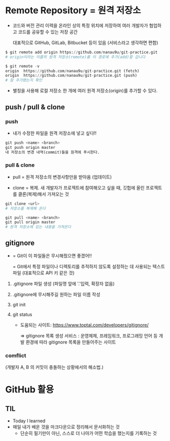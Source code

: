 # Remote Repository = 원격 저장소

- 코드와 버전 관리 이력을 온라인 상의 특정 위치에 저장하여 
    여러 개발자가 협업하고 코드를 공유할 수 있는 저장 공간

    대표적으로 GitHub, GitLab, Bitbucket 등이 있음 (서비스라고 생각하면 편함)

```python
$ git remote add origin https://github.com/nanau9u/git-practice.git
# origin이라는 이름의 원격 저장소(remote)를 이 경로에 추가(add)할 겁니다

$ git remote -v
origin  https://github.com/nanau9u/git-practice.git (fetch)
origin  https://github.com/nanau9u/git-practice.git (push)
# 잘 추가됐는지 확인
```

- 별칭을 사용해 로컬 저장소 한 개에 여러 원격 저장소(origin)를 추가할 수 있다.

## push / pull & clone
### push

- 내가 수정한 파일을 원격 저장소에 넣고 싶다!!

```python
git push <name> <branch>
git push origin master
내 저장소의 변경 내역(commit)들을 원격에 푸시한다.
```

### pull & clone

- pull = 원격 저장소의 변경사항만을 받아옴 (업데이트)

- clone =  복제. 새 개발자가 프로젝트에 참여해오고 싶을 때, 깃헙에 올린 프로젝트를 클론(복제)해서 가져오는 것

```python
git clone <url>
# 저장소를 복제해 온다

git pull <name> <branch>
git pull origin master
# 원격 저장소에 있는 내용을 가져온다
```

## gitignore

- = Git이 이 파일들은 무시해줬으면 좋겠어!!

    = Git에서 특정 파일이나 디렉토리를 추적하지 않도록 설정하는 데 사용되는 텍스트 파일 (대표적으로 API 키 같은 것)

1. .gitignore 파일 생성 (파일명 앞에 '.'입력, 확장자 없음)
2. .gitignore에 무시해주길 원하는 파일 이름 작성
3. git init
4. git status

    - 도움되는 사이트: https://www.toptal.com/developers/gitignore/

        ⇒ gitignore 목록 생성 서비스 : 운영체제, 프레임워크, 프로그래밍 언어 등 개발 환경에 따라 gitignore 목록을 만들어주는 사이트

### comflict

(개발자 A, B 의 커밋이 충돌하는 상황에서의 해소법.)


# GitHub 활용

## TIL

- Today I learned
- 매일 내가 배운 것을 마크다운으로 정리해서 문서화하는 것
    - 단순히 필기만이 아닌, 스스로 더 나아가 어떤 학습을 했는지를 기록하는 것